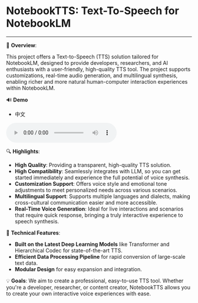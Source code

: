 # NotebookTTS: Text-To-Speech for NotebookLM

---

📜 **Overview**:

This project offers a Text-to-Speech (TTS) solution tailored for NotebookLM, designed to provide developers, researchers, and AI enthusiasts with a user-friendly, high-quality TTS tool. The project supports customizations, real-time audio generation, and multilingual synthesis, enabling richer and more natural human-computer interaction experiences within NotebookLM.


🔊 **Demo**

* 中文
<audio controls>
  <source src="./assets/zh_demo.wav" type="audio/wav">
  Your browser does not support the audio element. 
  <a href="./assets/zh_demo.wav">下载音频文件</a>
</audio>


🔍 **Highlights**:

- **High Quality**: Providing a transparent, high-quality TTS solution.
- **High Compatibility**: Seamlessly integrates with LLM, so you can get started immediately and experience the full potential of voice synthesis.
- **Customization Support**: Offers voice style and emotional tone adjustments to meet personalized needs across various scenarios.
- **Multilingual Support**: Supports multiple languages and dialects, making cross-cultural communication easier and more accessible.
- **Real-Time Voice Generation**: Ideal for live interactions and scenarios that require quick response, bringing a truly interactive experience to speech synthesis.

📐 **Technical Features**:
- **Built on the Latest Deep Learning Models** like Transformer and Hierarchical Codec for state-of-the-art TTS.
- **Efficient Data Processing Pipeline** for rapid conversion of large-scale text data.
- **Modular Design** for easy expansion and integration.

💡 **Goals**:
We aim to create a professional, easy-to-use TTS tool. Whether you're a developer, researcher, or content creator, NotebookTTS allows you to create your own interactive voice experiences with ease.

